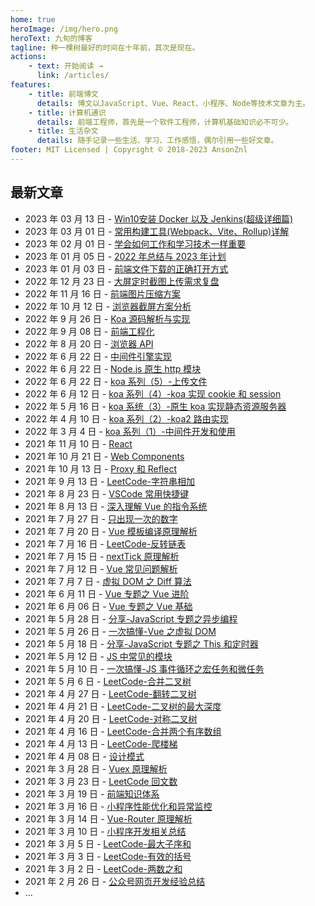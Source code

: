 ```yaml
---
home: true
heroImage: /img/hero.png
heroText: 九旬的博客
tagline: 种一棵树最好的时间在十年前，其次是现在。
actions:
    - text: 开始阅读 →
      link: /articles/
features:
    - title: 前端博文
      details: 博文以JavaScript、Vue、React、小程序、Node等技术文章为主。
    - title: 计算机通识
      details: 前端工程师，首先是一个软件工程师，计算机基础知识必不可少。
    - title: 生活杂文
      details: 随手记录一些生活、学习、工作感悟，偶尔引用一些好文章。
footer: MIT Licensed | Copyright © 2018-2023 AnsonZnl
---
```


## 最新文章

-   2023 年 03 月 13 日 - [Win10安装 Docker 以及 Jenkins(超级详细篇)](/articles/Engineering/Win10安装Docker以及Jenkins(超级详细篇))
-   2023 年 03 月 01 日 - [常用构建工具(Webpack、Vite、Rollup)详解](/articles/Engineering/常用构建工具(Webpack、Vite、Rollup)详解>)
-   2023 年 02 月 01 日 - [学会如何工作和学习技术一样重要](/life-essay/学会如何工作和学习技术一样重要)
-   2023 年 01 月 05 日 - [2022 年总结与 2023 年计划](/life-essay/2022年总结与2023年计划)
-   2023 年 01 月 03 日 - [前端文件下载的正确打开方式](/articles/JavaScript/前端文件下载的正确打开方式)
-   2022 年 12 月 23 日 - [大屏定时截图上传需求复盘](/articles/Share/大屏定时截图上传需求复盘.md)
-   2022 年 11 月 16 日 - [前端图片压缩方案](/articles/Browser/前端图片压缩方案.md)
-   2022 年 10 月 12 日 - [浏览器截屏方案分析](/articles/Browser/浏览器截屏方案分析.md)
-   2022 年 9 月 26 日 - [Koa 源码解析与实现](/articles/Node/Koa源码解析与实现.md)
-   2022 年 9 月 08 日 - [前端工程化](/articles/Engineering/)
-   2022 年 8 月 20 日 - [浏览器 API](/articles/Browser)
-   2022 年 6 月 22 日 - [中间件引擎实现](/articles/Node/中间件引擎实现.md)
-   2022 年 6 月 22 日 - [Node.js 原生 http 模块](/articles/Node/Node.js原生http模块.md)
-   2022 年 6 月 22 日 - [koa 系列（5）-上传文件](/articles/Node/koa系列（5）-上传文件.md)
-   2022 年 6 月 12 日 - [koa 系列（4）-koa 实现 cookie 和 session](/articles/Node/koa系列（4）-koa实现cookie和session)
-   2022 年 5 月 16 日 - [koa 系统（3）-原生 koa 实现静态资源服务器](/articles/Node/koa系统（3）-原生koa实现静态资源服务器)
-   2022 年 4 月 10 日 - [koa 系列（2）-koa2 路由实现](/articles/Node/koa系列（2）-koa2路由实现)
-   2022 年 3 月 4 日 - [koa 系列（1）-中间件开发和使用](/articles/Node/koa系列（1）-中间件开发和使用)
-   2021 年 11 月 10 日 - [React](/articles/React)
-   2021 年 10 月 21 日 - [Web Components](/articles/HTML)
-   2021 年 10 月 13 日 - [Proxy 和 Reflect](/articles/JavaScript/Proxy和Reflect)
-   2021 年 9 月 13 日 - [LeetCode-字符串相加](/life-essay/字符串相加.md)
-   2021 年 8 月 23 日 - [VSCode 常用快捷键](/life-essay/VSCode常用快捷键.md)
-   2021 年 8 月 13 日 - [深入理解 Vue 的指令系统](/articles/vue/深入理解Vue的指令系统.md)
-   2021 年 7 月 27 日 - [只出现一次的数字](/computer-base/LeetCode/只出现一次的数字.md)
-   2021 年 7 月 20 日 - [Vue 模板编译原理解析](/articles/Vue/Vue模板编译原理解析.md)
-   2021 年 7 月 16 日 - [LeetCode-反转链表](/computer-base/LeetCode/反转链表.md)
-   2021 年 7 月 15 日 - [nextTick 原理解析](/articles/Vue/nextTick原理解析.md)
-   2021 年 7 月 12 日 - [Vue 常见问题解析](/articles/Vue/Vue常见问题解析.md)
-   2021 年 7 月 7 日 - [虚拟 DOM 之 Diff 算法](/articles/Vue/虚拟DOM之Diff算法.md)
-   2021 年 6 月 11 日 - [Vue 专题之 Vue 进阶](/articles/Share/Vue专题之Vue进阶.md)
-   2021 年 6 月 06 日 - [Vue 专题之 Vue 基础](/articles/Share/Vue专题之Vue基础.md)
-   2021 年 5 月 28 日 - [分享-JavaScript 专题之异步编程](/articles/Share/JavaScript专题之异步编程.md)
-   2021 年 5 月 26 日 - [一次搞懂-Vue 之虚拟 DOM](/articles/Vue/一次搞懂-Vue之虚拟DOM.md)
-   2021 年 5 月 18 日 - [分享-JavaScript 专题之 This 和定时器](/articles/Share/JavaScript专题之This和定时器.md)
-   2021 年 5 月 12 日 - [JS 中常见的模块](/articles/JavaScript/JS中常见的模块.md)
-   2021 年 5 月 10 日 - [一次搞懂-JS 事件循环之宏任务和微任务](/articles/JavaScript/一次搞懂-JS事件循环之宏任务和微任务.md)
-   2021 年 5 月 6 日 - [LeetCode-合并二叉树](./computer-base/LeetCode/合并二叉树.md)
-   2021 年 4 月 27 日 - [LeetCode-翻转二叉树](./computer-base/LeetCode/翻转二叉树.md)
-   2021 年 4 月 21 日 - [LeetCode-二叉树的最大深度](./computer-base/LeetCode/二叉树的最大深度.md)
-   2021 年 4 月 20 日 - [LeetCode-对称二叉树](./computer-base/LeetCode/对称二叉树.md)
-   2021 年 4 月 16 日 - [LeetCode-合并两个有序数组](./computer-base/LeetCode/合并两个有序数组.md)
-   2021 年 4 月 13 日 - [LeetCode-爬楼梯](./computer-base/LeetCode/爬楼梯.md)
-   2021 年 4 月 08 日 - [设计模式](/computer-base/设计模式.md)
-   2021 年 3 月 28 日 - [Vuex 原理解析](/articles/Vue/Vuex原理解析.md)
-   2021 年 3 月 23 日 - [LeetCode 回文数](/computer-base/LeetCode/回文数.md)
-   2021 年 3 月 19 日 - [前端知识体系](/articles/KnowledgeSystem/.md)
-   2021 年 3 月 16 日 - [小程序性能优化和异常监控](/articles/WeApp/小程序性能优化和异常监控.md)
-   2021 年 3 月 14 日 - [Vue-Router 原理解析](/articles/Vue/Vue-Router原理解析.md)
-   2021 年 3 月 10 日 - [小程序开发相关总结](/articles/WeApp/小程序开发相关总结.md)
-   2021 年 3 月 5 日 - [LeetCode-最大子序和](./computer-base/LeetCode/最大子序和.md)
-   2021 年 3 月 3 日 - [LeetCode-有效的括号](./computer-base/LeetCode/有效的括号.md)
-   2021 年 3 月 2 日 - [LeetCode-两数之和](./computer-base/LeetCode/两数之和.md)
-   2021 年 2 月 26 日 - [公众号网页开发经验总结](./articles/WeApp/公众号网页开发经验总结.md)
-   ...
